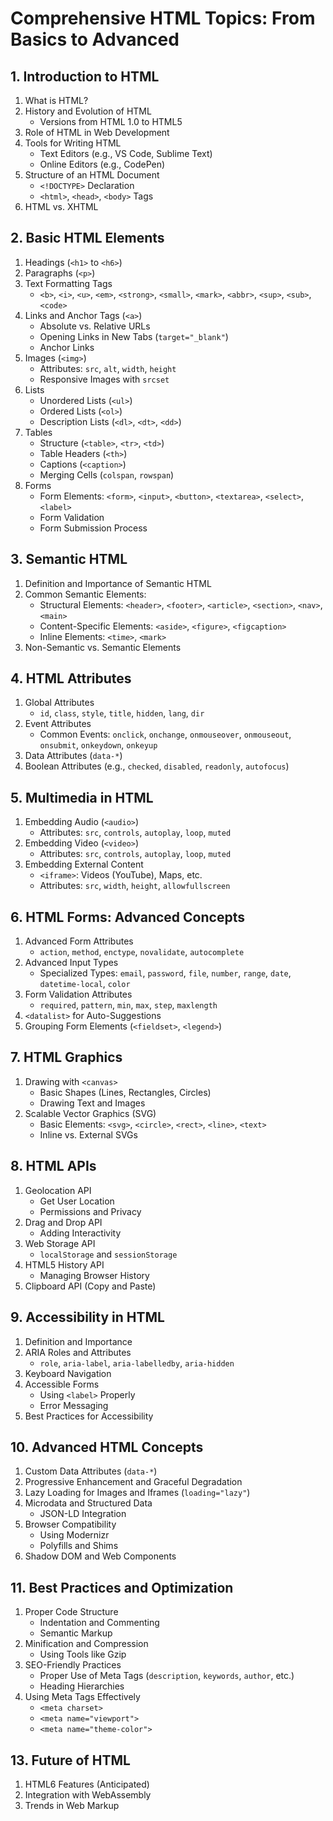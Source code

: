 # Comprehensive HTML Topics: From Basics to Advanced

## 1. Introduction to HTML

1. What is HTML?
2. History and Evolution of HTML
   - Versions from HTML 1.0 to HTML5
3. Role of HTML in Web Development
4. Tools for Writing HTML
   - Text Editors (e.g., VS Code, Sublime Text)
   - Online Editors (e.g., CodePen)
5. Structure of an HTML Document
   - `<!DOCTYPE>` Declaration
   - `<html>`, `<head>`, `<body>` Tags
6. HTML vs. XHTML

## 2. Basic HTML Elements

1. Headings (`<h1>` to `<h6>`)
2. Paragraphs (`<p>`)
3. Text Formatting Tags
   - `<b>`, `<i>`, `<u>`, `<em>`, `<strong>`, `<small>`, `<mark>`, `<abbr>`, `<sup>`, `<sub>`, `<code>`
4. Links and Anchor Tags (`<a>`)
   - Absolute vs. Relative URLs
   - Opening Links in New Tabs (`target="_blank"`)
   - Anchor Links
5. Images (`<img>`)
   - Attributes: `src`, `alt`, `width`, `height`
   - Responsive Images with `srcset`
6. Lists
   - Unordered Lists (`<ul>`)
   - Ordered Lists (`<ol>`)
   - Description Lists (`<dl>`, `<dt>`, `<dd>`)
7. Tables
   - Structure (`<table>`, `<tr>`, `<td>`)
   - Table Headers (`<th>`)
   - Captions (`<caption>`)
   - Merging Cells (`colspan`, `rowspan`)
8. Forms
   - Form Elements: `<form>`, `<input>`, `<button>`, `<textarea>`, `<select>`, `<label>`
   - Form Validation
   - Form Submission Process

## 3. Semantic HTML

1. Definition and Importance of Semantic HTML
2. Common Semantic Elements:
   - Structural Elements: `<header>`, `<footer>`, `<article>`, `<section>`, `<nav>`, `<main>`
   - Content-Specific Elements: `<aside>`, `<figure>`, `<figcaption>`
   - Inline Elements: `<time>`, `<mark>`
3. Non-Semantic vs. Semantic Elements

## 4. HTML Attributes

1. Global Attributes
   - `id`, `class`, `style`, `title`, `hidden`, `lang`, `dir`
2. Event Attributes
   - Common Events: `onclick`, `onchange`, `onmouseover`, `onmouseout`, `onsubmit`, `onkeydown`, `onkeyup`
3. Data Attributes (`data-*`)
4. Boolean Attributes (e.g., `checked`, `disabled`, `readonly`, `autofocus`)

## 5. Multimedia in HTML

1. Embedding Audio (`<audio>`)
   - Attributes: `src`, `controls`, `autoplay`, `loop`, `muted`
2. Embedding Video (`<video>`)
   - Attributes: `src`, `controls`, `autoplay`, `loop`, `muted`
3. Embedding External Content
   - `<iframe>`: Videos (YouTube), Maps, etc.
   - Attributes: `src`, `width`, `height`, `allowfullscreen`

## 6. HTML Forms: Advanced Concepts

1. Advanced Form Attributes
   - `action`, `method`, `enctype`, `novalidate`, `autocomplete`
2. Advanced Input Types
   - Specialized Types: `email`, `password`, `file`, `number`, `range`, `date`, `datetime-local`, `color`
3. Form Validation Attributes
   - `required`, `pattern`, `min`, `max`, `step`, `maxlength`
4. `<datalist>` for Auto-Suggestions
5. Grouping Form Elements (`<fieldset>`, `<legend>`)

## 7. HTML Graphics

1. Drawing with `<canvas>`
   - Basic Shapes (Lines, Rectangles, Circles)
   - Drawing Text and Images
2. Scalable Vector Graphics (SVG)
   - Basic Elements: `<svg>`, `<circle>`, `<rect>`, `<line>`, `<text>`
   - Inline vs. External SVGs

## 8. HTML APIs

1. Geolocation API
   - Get User Location
   - Permissions and Privacy
2. Drag and Drop API
   - Adding Interactivity
3. Web Storage API
   - `localStorage` and `sessionStorage`
4. HTML5 History API
   - Managing Browser History
5. Clipboard API (Copy and Paste)

## 9. Accessibility in HTML

1. Definition and Importance
2. ARIA Roles and Attributes
   - `role`, `aria-label`, `aria-labelledby`, `aria-hidden`
3. Keyboard Navigation
4. Accessible Forms
   - Using `<label>` Properly
   - Error Messaging
5. Best Practices for Accessibility

## 10. Advanced HTML Concepts

1. Custom Data Attributes (`data-*`)
2. Progressive Enhancement and Graceful Degradation
3. Lazy Loading for Images and Iframes (`loading="lazy"`)
4. Microdata and Structured Data
   - JSON-LD Integration
5. Browser Compatibility
   - Using Modernizr
   - Polyfills and Shims
6. Shadow DOM and Web Components

## 11. Best Practices and Optimization

1. Proper Code Structure
   - Indentation and Commenting
   - Semantic Markup
2. Minification and Compression
   - Using Tools like Gzip
3. SEO-Friendly Practices
   - Proper Use of Meta Tags (`description`, `keywords`, `author`, etc.)
   - Heading Hierarchies
4. Using Meta Tags Effectively
   - `<meta charset>`
   - `<meta name="viewport">`
   - `<meta name="theme-color">`

## 13. Future of HTML

1. HTML6 Features (Anticipated)
2. Integration with WebAssembly
3. Trends in Web Markup
